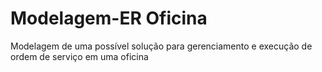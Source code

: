 # Modelagem-ER Oficina
Modelagem de uma possível solução para gerenciamento e execução de ordem de serviço em uma oficina
